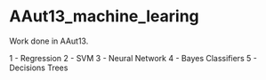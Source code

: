 # AAut13_machine_learing
Work done in AAut13.

1 - Regression
2 - SVM
3 - Neural Network
4 - Bayes Classifiers
5 - Decisions Trees 
